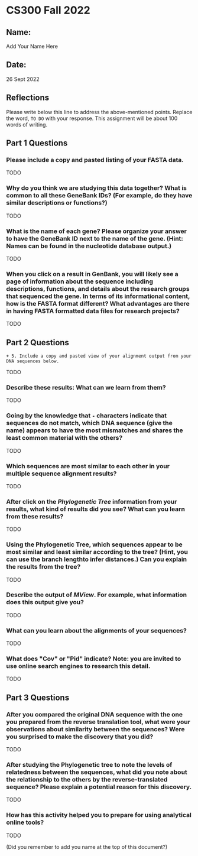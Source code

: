 # CS300 Fall 2022

## Name:

Add Your Name Here

## Date:

26 Sept 2022

## Reflections

Please write below this line to address the above-mentioned points. Replace the word, `TO DO` with your response. This assignment will be about 100 words of writing.

## Part 1 Questions

### Please include a copy and pasted listing of your FASTA data.


TODO

### Why do you think we are studying this data together? What is common to all these GeneBank IDs? (For example, do they have similar descriptions or functions?)


TODO

### What is the name of each gene? Please organize your answer to have the GeneBank ID next to the name of the gene. (Hint: Names can be found in the nucleotide database output.)


TODO

### When you click on a result in GenBank, you will likely see a page of information about the sequence including descriptions, functions, and details about the research groups that sequenced the gene. In terms of its informational content, how is the FASTA format different? What advantages are there in having FASTA formatted data files for research projects?


TODO

## Part 2 Questions

    + 5. Include a copy and pasted view of your alignment output from your DNA sequences below.


TODO

### Describe these results: What can we learn from them?


TODO

### Going by the knowledge that `-` characters indicate that sequences do not match, which DNA sequence (give the name) appears to have the most mismatches and shares the least common material with the others?


TODO

### Which sequences are most similar to each other in your multiple sequence alignment results?


TODO

### After click on the *Phylogenetic Tree* information from your results, what kind of results did you see? What can you learn from these results?


TODO

### Using the Phylogenetic Tree, which sequences appear to be most similar and least similar according to the tree? (Hint, you can use the branch lengthto infer distances.) Can you explain the results from the tree?


TODO
### Describe the output of *MView*. For example, what information does this output give you?


TODO

### What can you learn about the alignments of your sequences?


TODO

### What does "Cov" or "Pid" indicate? Note: you are invited to use online search engines to research this detail.


TODO

## Part 3 Questions

### After you compared the original DNA sequence with the one you prepared from the reverse translation tool, what were your observations about similarity between the sequences? Were you surprised to make the discovery that you did?


TODO

### After studying the Phylogenetic tree to note the levels of relatedness between the sequences, what did you note about the relationship to the others by the reverse-translated sequence? Please explain a potential reason for this discovery.


TODO

### How has this activity helped you to prepare for using analytical online tools?


TODO

(Did you remember to add you name at the top of this document?)
